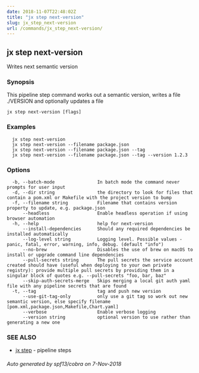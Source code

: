 ```yaml
---
date: 2018-11-07T22:48:02Z
title: "jx step next-version"
slug: jx_step_next-version
url: /commands/jx_step_next-version/
---
```

## jx step next-version

Writes next semantic version

### Synopsis

This pipeline step command works out a semantic version, writes a file ./VERSION and optionally updates a file

```
jx step next-version [flags]
```

### Examples

```
  jx step next-version
  jx step next-version --filename package.json
  jx step next-version --filename package.json --tag
  jx step next-version --filename package.json --tag --version 1.2.3
```

### Options

```
  -b, --batch-mode                In batch mode the command never prompts for user input
  -d, --dir string                the directory to look for files that contain a pom.xml or Makefile with the project version to bump
  -f, --filename string           Filename that contains version property to update, e.g. package.json
      --headless                  Enable headless operation if using browser automation
  -h, --help                      help for next-version
      --install-dependencies      Should any required dependencies be installed automatically
      --log-level string          Logging level. Possible values - panic, fatal, error, warning, info, debug. (default "info")
      --no-brew                   Disables the use of brew on macOS to install or upgrade command line dependencies
      --pull-secrets string       The pull secrets the service account created should have (useful when deploying to your own private registry): provide multiple pull secrets by providing them in a singular block of quotes e.g. --pull-secrets "foo, bar, baz"
      --skip-auth-secrets-merge   Skips merging a local git auth yaml file with any pipeline secrets that are found
  -t, --tag                       tag and push new version
      --use-git-tag-only          only use a git tag so work out new semantic version, else specify filename [pom.xml,package.json,Makefile,Chart.yaml]
      --verbose                   Enable verbose logging
      --version string            optional version to use rather than generating a new one
```

### SEE ALSO

* [jx step](/commands/jx_step/)	 - pipeline steps

###### Auto generated by spf13/cobra on 7-Nov-2018
